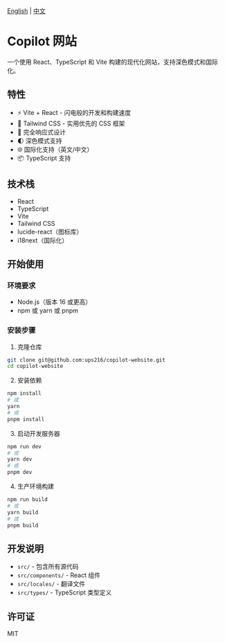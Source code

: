 [English](README.md) | [中文](README_cn.md)

# Copilot 网站

一个使用 React、TypeScript 和 Vite 构建的现代化网站，支持深色模式和国际化。

## 特性

- ⚡️ Vite + React - 闪电般的开发和构建速度
- 🎨 Tailwind CSS - 实用优先的 CSS 框架
- 📱 完全响应式设计
- 🌓 深色模式支持
- 🌐 国际化支持（英文/中文）
- 📦 TypeScript 支持

## 技术栈

- React
- TypeScript
- Vite
- Tailwind CSS
- lucide-react（图标库）
- i18next（国际化）

## 开始使用

### 环境要求

- Node.js（版本 16 或更高）
- npm 或 yarn 或 pnpm

### 安装步骤

1. 克隆仓库
```bash
git clone git@github.com:ups216/copilot-website.git
cd copilot-website
```

2. 安装依赖
```bash
npm install
# 或
yarn
# 或
pnpm install
```

3. 启动开发服务器
```bash
npm run dev
# 或
yarn dev
# 或
pnpm dev
```

4. 生产环境构建
```bash
npm run build
# 或
yarn build
# 或 
pnpm build
```

## 开发说明

- `src/` - 包含所有源代码
- `src/components/` - React 组件
- `src/locales/` - 翻译文件
- `src/types/` - TypeScript 类型定义

## 许可证

MIT